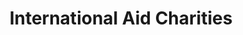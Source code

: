 ---
layout: category
category: international-aid-charities
title: International Aid Charities
description: Charities that provide humanitarian aid and development assistance to people in need around the world and rely on donations to fund their programs. These charities may provide resources for disaster relief, healthcare, education, and community development.
permalink: /international-aid-charities/
---